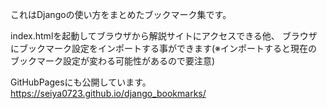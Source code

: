 

これはDjangoの使い方をまとめたブックマーク集です。

index.htmlを起動してブラウザから解説サイトにアクセスできる他、
ブラウザにブックマーク設定をインポートする事ができます(※インポートすると現在のブックマーク設定が変わる可能性があるので要注意)

GitHubPagesにも公開しています。
https://seiya0723.github.io/django_bookmarks/
